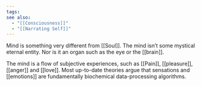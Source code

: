 ```yaml
---
tags: 
see also:
  - "[[Consciousness]]"
  - "[[Narrating Self]]"
---
```

Mind is something very different from [[Soul]]. The mind isn’t some mystical eternal entity. Nor is it an organ such as the eye or the [[brain]].

The mind is a flow of subjective experiences, such as [[Pain]], [[pleasure]], [[anger]] and [[love]]. Most up-to-date theories argue that sensations and [[emotions]] are fundamentally biochemical data-processing algorithms.